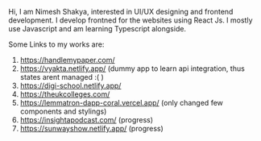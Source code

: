 Hi, I am Nimesh Shakya, interested in UI/UX designing and frontend development.
I develop frontned for the websites using React Js. I mostly use Javascript and am learning Typescript alongside.

Some Links to my works are:
1. https://handlemypaper.com/
2. https://vyakta.netlify.app/ (dummy app to learn api integration, thus states arent managed :( )
3. https://digi-school.netlify.app/
4. https://theukcolleges.com/
5. https://lemmatron-dapp-coral.vercel.app/ (only changed few components and stylings)
6. https://insightapodcast.com/ (progress)
7. https://sunwayshow.netlify.app/ (progress)
